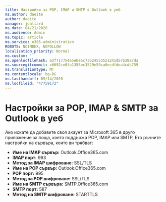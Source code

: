 ```yaml
---
title: Настройки за POP, IMAP и SMTP в Outlook в уеб
ms.author: daeite
author: daeite
manager: joallard
ms.date: 04/21/2020
ms.audience: Admin
ms.topic: article
ms.service: o365-administration
ROBOTS: NOINDEX, NOFOLLOW
localization_priority: Normal
ms.custom: ''
ms.openlocfilehash: a3f717754a5ebe5c73624553521241d57b38a7da
ms.sourcegitcommit: c6692ce0fa1358ec3529e59ca0ecdfdea4cdc759
ms.translationtype: MT
ms.contentlocale: bg-BG
ms.lasthandoff: 09/14/2020
ms.locfileid: "47759172"
---
```

# <a name="pop-imap--smtp-settings-for-outlook-on-the-web"></a>Настройки за POP, IMAP & SMTP за Outlook в уеб

Ако искате да добавите своя акаунт за Microsoft 365 в друго приложение за поща, което поддържа POP, IMAP или SMTP, Ето ръчните настройки на сървъра, които ви трябват:
  
- **Име на IMAP сървър:** Outlook.Office365.com
- **IMAP порт:** 993
- **Метод за IMAP шифроване:** SSL/TLS
- **Име на POP сървър:** Outlook.Office365.com  
- **POP порт:** 995  
- **Метод за POP шифроване:** SSL/TLS  
- **Име на SMTP сървъра:** SMTP.Office365.com
- **SMTP порт:** 587
- **Метод на SMTP шифроване:** STARTTLS